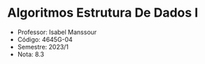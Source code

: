 # Algoritmos Estrutura De Dados I

-  Professor: Isabel Manssour
-  Código: 4645G-04
-  Semestre: 2023/1
-  Nota: 8.3
